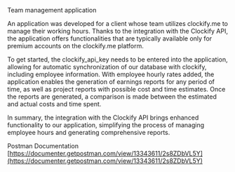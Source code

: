 Team management application

An application was developed for a client whose team utilizes clockify.me to manage their working hours. Thanks to the integration with the Clockify API, the application offers functionalities that are typically available only for premium accounts on the clockify.me platform.

To get started, the clockify_api_key needs to be entered into the application, allowing for automatic synchronization of our database with clockify, including employee information. With employee hourly rates added, the application enables the generation of earnings reports for any period of time, as well as project reports with possible cost and time estimates. Once the reports are generated, a comparison is made between the estimated and actual costs and time spent.

In summary, the integration with the Clockify API brings enhanced functionality to our application, simplifying the process of managing employee hours and generating comprehensive reports.


Postman Documentation [https://documenter.getpostman.com/view/13343611/2s8ZDbVL5Y](https://documenter.getpostman.com/view/13343611/2s8ZDbVL5Y)



